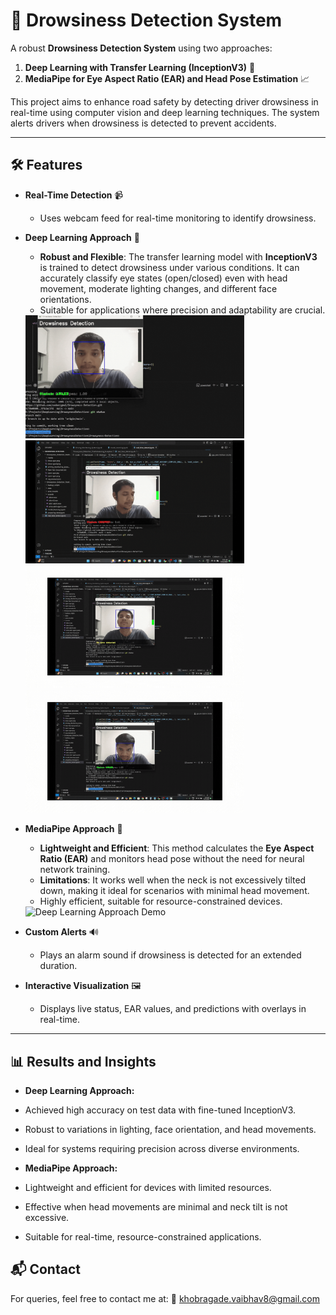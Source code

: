 # 🚗 Drowsiness Detection System

A robust **Drowsiness Detection System** using two approaches:
1. **Deep Learning with Transfer Learning (InceptionV3)** 🚀
2. **MediaPipe for Eye Aspect Ratio (EAR) and Head Pose Estimation** 📈

This project aims to enhance road safety by detecting driver drowsiness in real-time using computer vision and deep learning techniques. The system alerts drivers when drowsiness is detected to prevent accidents.

---

## 🛠 Features

- **Real-Time Detection** 📹  
  - Uses webcam feed for real-time monitoring to identify drowsiness.

- **Deep Learning Approach** 🧠  
  - **Robust and Flexible**: The transfer learning model with **InceptionV3** is trained to detect drowsiness under various conditions. It can accurately classify eye states (open/closed) even with head movement, moderate lighting changes, and different face orientations.  
  - Suitable for applications where precision and adaptability are crucial.  

  <!-- ![Deep Learning Approach Demo](path/to/deep_learning_demo.gif)   -->
  <img src="Drowsyness-Detection/Drowsyness_Detection_TranferLearning_Inception/media/5.gif" alt="Deep Learning Approach Demo" width="350" height="auto">
  <img src="Drowsyness-Detection/Drowsyness_Detection_TranferLearning_Inception/media/2.gif" alt="Deep Learning Approach Demo" width="350" height="auto">
  <img src="Drowsyness-Detection/Drowsyness_Detection_TranferLearning_Inception/media/3.gif" alt="Deep Learning Approach Demo" width="350" height="auto">
  <img src="Drowsyness-Detection/Drowsyness_Detection_TranferLearning_Inception/media/4.gif" alt="Deep Learning Approach Demo" width="350" height="auto">
  


- **MediaPipe Approach** 🧩  
  - **Lightweight and Efficient**: This method calculates the **Eye Aspect Ratio (EAR)** and monitors head pose without the need for neural network training.  
  - **Limitations**: It works well when the neck is not excessively tilted down, making it ideal for scenarios with minimal head movement.  
  - Highly efficient, suitable for resource-constrained devices.  

  <!-- ![MediaPipe Approach Demo](path/to/mediapipe_demo.gif)   -->
  <img src="Drowsyness-Detection/Drowsyness_Detection_MediaPipe/media/12.gif" alt="Deep Learning Approach Demo" width="400" height="auto">


- **Custom Alerts** 🔊  
  - Plays an alarm sound if drowsiness is detected for an extended duration.  

- **Interactive Visualization** 🖼  
  - Displays live status, EAR values, and predictions with overlays in real-time.

---

## 📊 Results and Insights
- **Deep Learning Approach:**

- Achieved high accuracy on test data with fine-tuned InceptionV3.
- Robust to variations in lighting, face orientation, and head movements.
- Ideal for systems requiring precision across diverse environments.

- **MediaPipe Approach:**

- Lightweight and efficient for devices with limited resources.
- Effective when head movements are minimal and neck tilt is not excessive.
- Suitable for real-time, resource-constrained applications.

## 📬 Contact
For queries, feel free to contact me at:
📧 khobragade.vaibhav8@gmail.com
